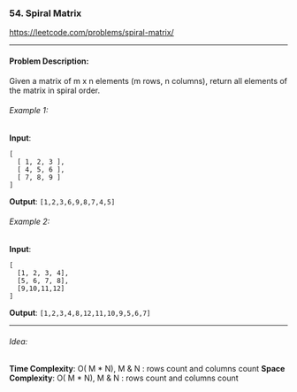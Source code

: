 ### 54. Spiral Matrix

https://leetcode.com/problems/spiral-matrix/

---

#### Problem Description:

Given a matrix of m x n elements (m rows, n columns), return all elements of the matrix in spiral order.

###### Example 1:

**Input**:

```
[
  [ 1, 2, 3 ],
  [ 4, 5, 6 ],
  [ 7, 8, 9 ]
]
```

**Output**:
`[1,2,3,6,9,8,7,4,5]`

###### Example 2:

**Input**:

```
[
  [1, 2, 3, 4],
  [5, 6, 7, 8],
  [9,10,11,12]
]
```

**Output**:
`[1,2,3,4,8,12,11,10,9,5,6,7]`

---

###### Idea:

**Time Complexity**: O( M \* N), M & N : rows count and columns count
**Space Complexity**: O( M \* N), M & N : rows count and columns count
